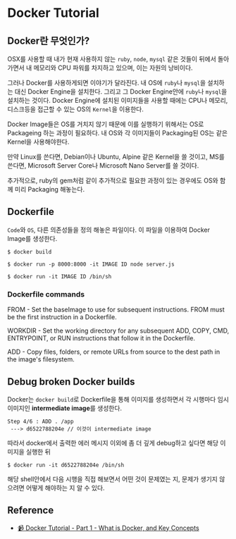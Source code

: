# Docker Tutorial

## Docker란 무엇인가?

OSX를 사용할 때 내가 현재 사용하지 않는 `ruby`, `node`, `mysql` 같은 것들이 뒤에서 돌아가면서 내 메모리와 CPU 파워를 차지하고 있으며, 이는 자원의 낭비이다.

그러나 Docker를 사용하게되면 이야기가 달라진다. 내 OS에 `ruby`나 `mysql`을 설치하는 대신 Docker Engine을 설치한다. 그리고 그 Docker Engine안에 `ruby`나 `mysql`을 설치하는 것이다. Docker Engine에 설치된 이미지들을 사용할 때에는 CPU나 메모리, 디스크등을 접근할 수 있는 OS의 `Kernel`을 이용한다.

Docker Image들은 OS를 거치지 않기 때문에 이를 실행하기 위해서는 OS로 Packageing 하는 과정이 필요하다. 내 OS와 각 이미지들이 Packaging된 OS는 같은 Kernel을 사용해야한다.

만약 Linux를 쓴다면, Debian이나 Ubuntu, Alpine 같은 Kernel을 쓸 것이고, MS를 쓴다면, Microsoft Server Core나 Microsoft Nano Server를 쓸 것이다.

추가적으로, ruby의 gem처럼 같이 추가적으로 필요한 과정이 있는 경우에도 OS와 함께 미리 Packaging 해놓는다.

## Dockerfile

`Code`와 `OS`, 다른 의존성들을 정의 해놓은 파일이다. 이 파일을 이용하여 Docker Image를 생성한다.

```shell
$ docker build
```

```shell
$ docker run -p 8000:8000 -it IMAGE ID node server.js
```

```shell
$ docker run -it IMAGE ID /bin/sh
```

### Dockerfile commands

FROM - Set the baseImage to use for subsequent instructions. FROM must be the first instruction in a Dockerfile.

WORKDIR - Set the working directory for any subsequent ADD, COPY, CMD, ENTRYPOINT, or RUN instructions that follow it in the Dockerfile.

ADD - Copy files, folders, or remote URLs from source to the dest path in the image's filesystem.

## Debug broken Docker builds

Docker는 `docker build`로 Dockerfile을 통해 이미지를 생성하면서 각 시행마다 임시 이미지인 **intermediate image**를 생성한다.

```shell
Step 4/6 : ADD . /app
 ---> d6522788204e // 이것이 intermediate image
```

따라서 docker에서 출력한 에러 메시지 이외에 좀 더 깊게 debug하고 싶다면 해당 이미지을 실행한 뒤

```shell
$ docker run -it d6522788204e /bin/sh
```

해당 shell안에서 다음 시행을 직접 해보면서 어떤 것이 문제였는 지, 문제가 생기지 않으려면 어떻게 해야하는 지 알 수 있다.

## Reference

- [📹 Docker Tutorial - Part 1 - What is Docker, and Key Concepts](https://youtu.be/T25Z4CUwYjE)
